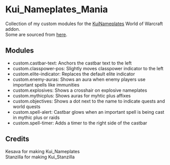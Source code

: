 # Kui_Nameplates_Mania

Collection of my custom modules for the [KuiNameplates](https://wow.curseforge.com/projects/kuinameplates) World of Warcraft addon.  
Some are sourced from [here](https://github.com/kesava-wow/kuinameplates-customs).

## Modules

- custom.castbar-text:		Anchors the castbar text to the left
- custom.classpower-pos: 	Slightly moves classpower indicator to the left
- custom.elite-indicator: 	Replaces the default elite indicator
- custom.enemy-auras: 		Shows an aura when enemy players use important spells like immunities
- custom.explosives: 		Shows a crosshair on explosive nameplates
- custom.mythicplus: 		Shows auras for myhtic plus affixes
- custom.objectives: 		Shows a dot next to the name to indicate quests and world quests
- custom.spell-alert: 		Castbar glows when an important spell is being cast in mythic plus or raids
- custom.spell-timer: 		Adds a timer to the right side of the castbar

## Credits

Kesava for making Kui_Nameplates  
Stanzilla for making Kui_Stanzilla
